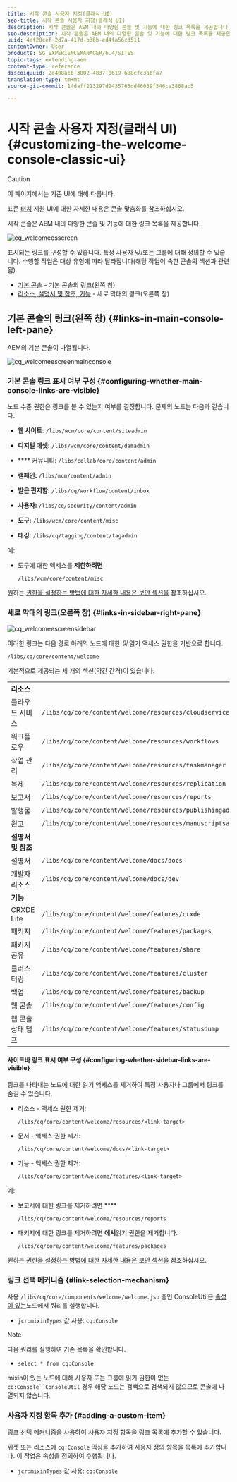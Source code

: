 ```yaml
---
title: 시작 콘솔 사용자 지정(클래식 UI)
seo-title: 시작 콘솔 사용자 지정(클래식 UI)
description: 시작 콘솔은 AEM 내의 다양한 콘솔 및 기능에 대한 링크 목록을 제공합니다
seo-description: 시작 콘솔은 AEM 내의 다양한 콘솔 및 기능에 대한 링크 목록을 제공합니다
uuid: 4ef20cef-2d7a-417d-b36b-ed4fa56cd511
contentOwner: User
products: SG_EXPERIENCEMANAGER/6.4/SITES
topic-tags: extending-aem
content-type: reference
discoiquuid: 2e408acb-3802-4837-8619-688cfc3abfa7
translation-type: tm+mt
source-git-commit: 14daff213297d2435765dd46039f346ce3868ac5

---
```



# 시작 콘솔 사용자 지정(클래식 UI){#customizing-the-welcome-console-classic-ui}

>[!CAUTION]
>
>이 페이지에서는 기존 UI에 대해 다룹니다.
>
>표준 [터치](/help/sites-developing/customizing-consoles-touch.md) 지원 UI에 대한 자세한 내용은 콘솔 맞춤화를 참조하십시오.

시작 콘솔은 AEM 내의 다양한 콘솔 및 기능에 대한 링크 목록을 제공합니다.

![cq_welcomeesscreen](assets/cq_welcomescreen.png)

표시되는 링크를 구성할 수 있습니다. 특정 사용자 및/또는 그룹에 대해 정의할 수 있습니다. 수행할 작업은 대상 유형에 따라 달라집니다(해당 작업이 속한 콘솔의 섹션과 관련됨).

* [기본 콘솔](#links-in-main-console-left-pane) - 기본 콘솔의 링크(왼쪽 창)
* [리소스, 설명서 및 참조, 기능](#links-in-sidebar-right-pane) - 세로 막대의 링크(오른쪽 창)

## 기본 콘솔의 링크(왼쪽 창) {#links-in-main-console-left-pane}

AEM의 기본 콘솔이 나열됩니다.

![cq_welcomeescreenmainconsole](assets/cq_welcomescreenmainconsole.png)

### 기본 콘솔 링크 표시 여부 구성 {#configuring-whether-main-console-links-are-visible}

노드 수준 권한은 링크를 볼 수 있는지 여부를 결정합니다. 문제의 노드는 다음과 같습니다.

* **웹 사이트:** `/libs/wcm/core/content/siteadmin`

* **디지털 에셋:** `/libs/wcm/core/content/damadmin`

* **** 커뮤니티: `/libs/collab/core/content/admin`

* **캠페인:** `/libs/mcm/content/admin`

* **받은 편지함:** `/libs/cq/workflow/content/inbox`

* **사용자:** `/libs/cq/security/content/admin`

* **도구:** `/libs/wcm/core/content/misc`

* **태깅:** `/libs/cq/tagging/content/tagadmin`

예:

* 도구에 대한 액세스를 **제한하려면**

   `/libs/wcm/core/content/misc`

원하는 [권한을 설정하는 방법에 대한 자세한 내용은 보안 섹션을](/help/sites-administering/security.md) 참조하십시오.

### 세로 막대의 링크(오른쪽 창) {#links-in-sidebar-right-pane}

![cq_welcomeescreensidebar](assets/cq_welcomescreensidebar.png)

이러한 링크는 다음 경로 아래의 노드에 대한 *및* 읽기 액세스 권한을 기반으로 합니다.

`/libs/cq/core/content/welcome`

기본적으로 제공되는 세 개의 섹션(약간 간격)이 있습니다.

<table> 
 <tbody> 
  <tr> 
   <td><strong>리소스</strong></td> 
   <td> </td> 
  </tr> 
  <tr> 
   <td> 클라우드 서비스</td> 
   <td><code>/libs/cq/core/content/welcome/resources/cloudservices</code></td> 
  </tr> 
  <tr> 
   <td> 워크플로우</td> 
   <td><code>/libs/cq/core/content/welcome/resources/workflows</code></td> 
  </tr> 
  <tr> 
   <td> 작업 관리</td> 
   <td><code>/libs/cq/core/content/welcome/resources/taskmanager</code></td> 
  </tr> 
  <tr> 
   <td> 복제</td> 
   <td><code>/libs/cq/core/content/welcome/resources/replication</code></td> 
  </tr> 
  <tr> 
   <td> 보고서</td> 
   <td><code>/libs/cq/core/content/welcome/resources/reports</code></td> 
  </tr> 
  <tr> 
   <td> 발행물</td> 
   <td><code>/libs/cq/core/content/welcome/resources/publishingadmin</code></td> 
  </tr> 
  <tr> 
   <td> 원고</td> 
   <td><code>/libs/cq/core/content/welcome/resources/manuscriptsadmin</code></td> 
  </tr> 
  <tr> 
   <td><strong>설명서 및 참조</strong></td> 
   <td> </td> 
  </tr> 
  <tr> 
   <td> 설명서</td> 
   <td><code>/libs/cq/core/content/welcome/docs/docs</code></td> 
  </tr> 
  <tr> 
   <td> 개발자 리소스</td> 
   <td><code>/libs/cq/core/content/welcome/docs/dev</code></td> 
  </tr> 
  <tr> 
   <td><strong>기능</strong></td> 
   <td> </td> 
  </tr> 
  <tr> 
   <td> CRXDE Lite</td> 
   <td><code>/libs/cq/core/content/welcome/features/crxde</code></td> 
  </tr> 
  <tr> 
   <td> 패키지</td> 
   <td><code>/libs/cq/core/content/welcome/features/packages</code></td> 
  </tr> 
  <tr> 
   <td> 패키지 공유</td> 
   <td><code>/libs/cq/core/content/welcome/features/share</code></td> 
  </tr> 
  <tr> 
   <td> 클러스터링</td> 
   <td><code>/libs/cq/core/content/welcome/features/cluster</code></td> 
  </tr> 
  <tr> 
   <td> 백업</td> 
   <td><code>/libs/cq/core/content/welcome/features/backup</code></td> 
  </tr> 
  <tr> 
   <td> 웹 콘솔<br /> </td> 
   <td><code>/libs/cq/core/content/welcome/features/config</code></td> 
  </tr> 
  <tr> 
   <td> 웹 콘솔 상태 덤프<br /> </td> 
   <td><code>/libs/cq/core/content/welcome/features/statusdump</code></td> 
  </tr> 
 </tbody> 
</table>

#### 사이드바 링크 표시 여부 구성 {#configuring-whether-sidebar-links-are-visible}

링크를 나타내는 노드에 대한 읽기 액세스를 제거하여 특정 사용자나 그룹에서 링크를 숨길 수 있습니다.

* 리소스 - 액세스 권한 제거:

   `/libs/cq/core/content/welcome/resources/<link-target>`

* 문서 - 액세스 권한 제거:

   `/libs/cq/core/content/welcome/docs/<link-target>`

* 기능 - 액세스 권한 제거:

   `/libs/cq/core/content/welcome/features/<link-target>`

예:

* 보고서에 대한 링크를 제거하려면 ****

   `/libs/cq/core/content/welcome/resources/reports`

* 패키지에 대한 링크를 제거하려면 **에서**&#x200B;읽기 권한을 제거합니다.

   `/libs/cq/core/content/welcome/features/packages`

원하는 [권한을 설정하는 방법에 대한 자세한 내용은 보안 섹션을](/help/sites-administering/security.md) 참조하십시오.

### 링크 선택 메커니즘 {#link-selection-mechanism}

사용 `/libs/cq/core/components/welcome/welcome.jsp` 중인 ConsoleUtil은 [속성이 있는](https://helpx.adobe.com/experience-manager/6-4/sites/developing/using/reference-materials/javadoc/com/day/cq/commons/ConsoleUtil.html)노드에서 쿼리를 실행합니다.

* `jcr:mixinTypes` 값 사용: `cq:Console`

>[!NOTE]
>
>다음 쿼리를 실행하여 기존 목록을 확인합니다.
>
>* `select * from cq:Console`
>



mixin이 있는 노드에 대해 사용자 또는 그룹에 읽기 권한이 없는 `cq:Console``ConsoleUtil` 경우 해당 노드는 검색으로 검색되지 않으므로 콘솔에 나열되지 않습니다.

### 사용자 지정 항목 추가 {#adding-a-custom-item}

링크 [선택 메커니즘을](#link-selection-mechanism) 사용하여 사용자 지정 항목을 링크 목록에 추가할 수 있습니다.

위젯 또는 리소스에 `cq:Console` 믹싱을 추가하여 사용자 정의 항목을 목록에 추가합니다. 이 작업은 속성을 정의하여 수행됩니다.

* `jcr:mixinTypes` 값 사용: `cq:Console`

